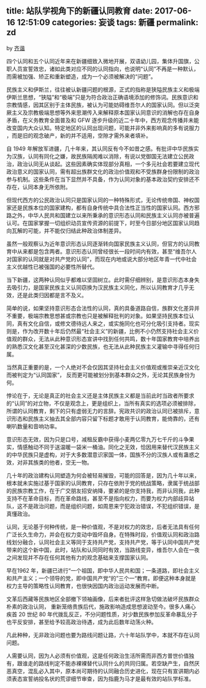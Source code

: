 title: 站队学视角下的新疆认同教育
date: 2017-06-16 12:51:09
categories: 妄谈
tags: 新疆
permalink: zd
---
by [齐谐](http://caute.net/about/)

四个认同和五个认同近年来在新疆细致入微地开展，双语幼儿园，集体升国旗，公职人员宣誓效忠，诸如此类对应不同的认同指向，也说明“认同”不再是一种默认，而需被加强、矫正和重新塑造，成为一个必须被解决的“问题”。

民族主义和伊斯兰，往往被认新疆问题的根源，正式的指称是狭隘民族主义和极端伊斯兰思想，“狭隘”和“极端”只是为符合政治正确语境添加的修饰词。民族意识和宗教情感，因其区别于主体民族，被认为可能妨碍维吾尔人的国家认同。但以泛突厥主义及宗教极端思想等外来思潮传入来解释原本国家认同意识的消解也存在自身矛盾，在义务教育全面普及和 GFW 逐步升级的近二十年中，西方观念传播并未能改变国内大众认知。特定地区的认同出现问题，可能并非外来影响真的多有说服力 ，而是旧的观念破产，新的并不适用，空隙才需外来者填补。
<!--more -->

自 1949 年解放军进疆，几十年来，其认同反有今不如昔之感。有批评中华民族实为汉族，认同有同化之嫌，故民族隔阂难以消除，有说以党御国无法建立公民政治，政治认同无从谈起。这些因素确实体现部分真相，一个多元社会若要建立现代政治意义的国家认同，需有超出族群文化的政治价值观和不受族群身份限制的政治参与机制。这些条件在当下显然并不具备，作为认同对象的基本政治契约安排还不存在，认同本身无所依附。

但现代西方的公民政治认同只是国家认同的一种特殊形式，无论传统帝国、神权国家还是民族本位的国家建构，都有自身传统中具合法性正当性的国家认同。西方邪路之外，中华人民共和国建立以来所秉承的意识形态认同和民族主义认同亦被普遍认可。在国家掌握一切组织动员宣传资源的前提下，时至今日部分地区国家认同趋向瓦解的可能，并不能仅归结此种政治体制差异。

虽然一般观察认为近年意识形态认同逐渐转向国家民族主义认同，但官方的认同教育中从来都是包含两者。意识形态认同曾经很长一段时间内有效，甚至“维吾尔人对国家的认同就是对共产党的认同”，而现在内地或说大部分地区年青一代中社会主义优越性已被强国的必要性所替代。

当下新疆，这两种认同似乎都难以坚固树立。此时需仔细辨别，是意识形态本身失去吸引力，是国家民族主义认同窃换为汉民族主义同化，所以认同教育才几乎无效，还是此类归因都是言不及义。

简单的说，如果坚持意识形态合法性的认同，真的具备道路自信，族群文化差异并不重要，极端宗教思想甚或宗教也只是被解释批判的对象。如果坚持民族本位认同，真有文化自信，或修文德待远人来之，或实施同化也可分化吸引支持者。现实则是，作为改开数十年后仍然最“社会主义”的新疆，比例不小仍然支持社会主义价值观的群众，无法从此种意识形态宣讲中找到任何共鸣，数十年国家教育中培养出的熟悉汉文化甚至汉化甚深的少数民族，也无法从此种民族主义灌输中寻得任何归属。

当然真正重要的是，一个人绝对不会仅因其坚持社会主义价值观或推崇亲近汉文化而被判定为“认同国家”， 反而更可能被划分到基本群众之外，无论其民族身份为何。

悖论在于，无论是真正的社会主义还是主体民族主义都是当前此时当政者所要求的“认同”的对立物，不仅是观念上，更是组织上，当所有真实的选项必须被排除，所谓的认同教育，剩下的只有虚弱无力的言辞。宪政共识的政治认同已被排斥，意识形态和民族主义抽去其全部内容只留下标题才敢用于认同教育，能倚靠的，还有喇叭数量和音响功率。

意识形态无效，因为只是口号，减租反霸中获得小麦两亿零九万七千斤的斗争果实，情感触动不同于送温暖一袋米一桶油。同化之无效，恰因用来替代汉民族主义的中华民族只是虚构，对于大多数潜意识家国一体，国族不分的汉族人或有蛊惑之效，对非其族类的他者，空无一物。

几十年的政治建构认同塑造为何会被轻易摧毁，可能的回答是，因为几十年以来，根本就未实施过基于国家的认同教育，只存在依附于党的统战策略，隶属于统战部的民族宗教工作，在于广交朋友招安纳降，要紧的是你支持我，而非认同我，此种支持不在革命目标，而在革命路线，甚至不是指向权力，而要为权力内部歧异站队，这不是政治问题，而是组织问题，如周恩来宁犯政治错误，不犯组织错误，是真懂政治。

认同，无论基于何种传统，是一种价值观，不是对权力的效忠，后者无法具有任何广泛长久生命力，并会在权力变动中毁坏自身。在特殊时段，价值观认同和政治路线划分融合，认同社会主义等同于支持共产党，支持共产党，等于认同中国共产党带来的这个新中国，此时，站队和认同同时有效，当路线变异，维吾尔人会在一夜之间发现并不存在任何其他有力的观念基础来支撑国家认同。

早在1962 年，新疆已进行“一个祖国，即中华人民共和国；一条道路，即社会主义和共产主义；一个领导的党，即中国共产党“的”三个一“教育。即便这种本身就是权力主导的策略性认同教育，也很快因国内政治运动发展而中断。

文革后西藏等民族地区全部撤下领袖画像，后来者批评这样急切做法破坏民族群众朴素的政治认同， 重新笼络贵族后代，施政影响造成思想波动至今。很多人痛心疾首 20 世纪 80 年代拨乱反正，不分问题性质，对少数民族参加反革命暴乱分子也平反安排，甚至给予较高政治待遇，成为此后数年动荡火种。

凡此种种，无非政治问题也要为路线问题让路，六十年站队学中，本就不存在认同问题。

人需要认同，因为人必须有价值观，这是任何政治生活所需而非西方普世价值独有，跟谁走的路线判定不能赤裸裸替代认同什么的共同归属。若空缺产生，自然厌恶真空，混乱必入其中，原本尚可期待的认同融合历史进化，现在只有宣讲期内必须表态宣誓纳投名状的荒谬细节审查，因为指鹿为马才是最有效的站队学标准。